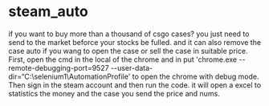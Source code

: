 # steam_auto
if you want to buy more than a thousand  of csgo cases? you just need to send to the market beforce your stocks be fulled. and it can also remove the case auto if you wang to open the case or sell the case in suitable price.
First,  open the cmd in the local of the chrome and in put 'chrome.exe --remote-debugging-port=9527 --user-data-dir=“C:\selenium1\AutomationProfile'  to open the chrome with debug mode.
Then sign in the steam account and then run the code.
it will open a excel to statistics the money and the case you send the price and nums.
